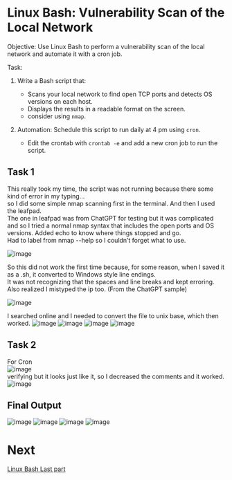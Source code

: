 # Linux Bash: Vulnerability Scan of the Local Network

Objective: Use Linux Bash to perform a vulnerability scan of the local network and automate it with a cron job.

Task:
1. Write a Bash script that:
   - Scans your local network to find open TCP ports and detects OS versions on each host.
   - Displays the results in a readable format on the screen.
   - consider using `nmap`.

2. Automation: Schedule this script to run daily at 4 pm using `cron`.
   - Edit the crontab with `crontab -e` and add a new cron job to run the script.
  

## Task 1
This really took my time, the script was not running because there some kind of error in my typing...<br>
so I did some simple nmap scanning first in the terminal. And then I used the leafpad. <br>
The one in leafpad was from ChatGPT for testing but it was complicated and so I tried a normal nmap syntax that includes the open ports and OS versions. Added echo to know where things stopped and go. <br>
Had to label from nmap --help so I couldn’t forget what to use.

![image](https://github.com/user-attachments/assets/c40542e2-96e4-4ee7-9262-798a199c03fd)<br>

So this did not work the first time because, for some reason, when I saved it as a .sh, it converted to Windows style line endings. <br>
It was not recognizing that the spaces and line breaks and kept erroring. Also realized I mistyped the ip too. (From the ChatGPT sample)

![image](https://github.com/user-attachments/assets/17508905-3f3a-435e-aa86-3a48c020e39b)

I searched online and I needed to convert the file to unix base, which then worked.
![image](https://github.com/user-attachments/assets/d23f52ed-1bb6-4fda-aa39-d75a1abcd9ad)
![image](https://github.com/user-attachments/assets/92da86b2-1dac-46db-9245-4472a56f3812)
![image](https://github.com/user-attachments/assets/8b686807-995b-41d1-a14a-546d7f1cd120)
![image](https://github.com/user-attachments/assets/6283711a-c4d5-46b6-a766-6ae36996599b)

## Task 2
For Cron <br>
![image](https://github.com/user-attachments/assets/2e9c7b86-ac09-4ca0-816e-d739a4582c7a) <br>
verifying but it looks just like it, so I decreased the comments and it worked.
![image](https://github.com/user-attachments/assets/b5b199e7-e5ac-4f24-a19a-0cb57f375a1b)

## Final Output
![image](https://github.com/user-attachments/assets/30cce270-a718-43a6-8369-288ee7e0e8a9)
![image](https://github.com/user-attachments/assets/2cf4154d-6888-4348-b0f1-eb36ed9f080a)
![image](https://github.com/user-attachments/assets/9cb378a9-96cb-4207-806e-92eaa7e0a6c9)
![image](https://github.com/user-attachments/assets/fbdd4004-485a-40c6-ab8b-7bdabfc9748c)


# Next
[Linux Bash Last part](https://github.com/cherryot02/Scripting-with-Batch-PowerShell-Bash/blob/main/Fourth%20Part.md)

